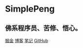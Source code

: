 # **SimplePeng**

## 佛系程序员、苦修、悟心。

[掘金](https://juejin.cn/user/641770519265832)
[博客](https://simplepeng.github.io/blog)
[笔记](https://simplepeng.github.io/KeepLearning)
[GitHub](https://github.com/simplepeng)